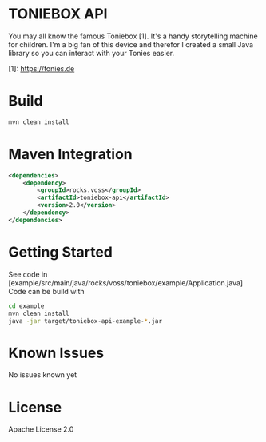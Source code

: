 # TONIEBOX API
You may all know the famous Toniebox [1]. It's a handy storytelling machine for children.
I'm a big fan of this device and therefor I created a small Java library so you can interact with your Tonies easier.

\[1\]: https://tonies.de

# Build
```bash
mvn clean install
```

# Maven Integration
```xml
<dependencies>
    <dependency>
        <groupId>rocks.voss</groupId>
        <artifactId>toniebox-api</artifactId>
        <version>2.0</version>
    </dependency>
</dependencies>
```

# Getting Started
See code in [example/src/main/java/rocks/voss/toniebox/example/Application.java]
Code can be build with
```bash
cd example
mvn clean install
java -jar target/toniebox-api-example-*.jar
```

# Known Issues
No issues known yet

# License
Apache License 2.0
